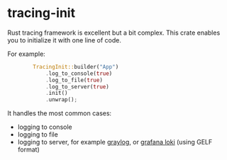 # tracing-init

Rust tracing framework is excellent but a bit complex. This crate enables you to initialize it with one line of code.

For example:

```rust
        TracingInit::builder("App")
            .log_to_console(true)
            .log_to_file(true)
            .log_to_server(true)
            .init()
            .unwrap();

```

It handles the most common cases:

* logging to console
* logging to file
* logging to server, for example [graylog](https://graylog.org/), or [grafana loki](https://grafana.com/oss/loki/) (using GELF format)

